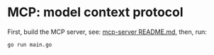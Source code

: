# MCP: model context protocol

First, build the MCP server, see: [mcp-server README.md](../mcp-server/README.md), then, run:
```bash
go run main.go
```
